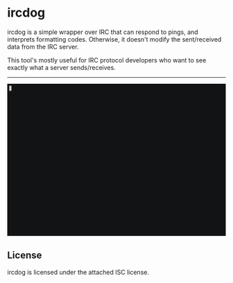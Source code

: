 # ircdog

ircdog is a simple wrapper over IRC that can respond to pings, and interprets formatting codes. Otherwise, it doesn't modify the sent/received data from the IRC server.

This tool's mostly useful for IRC protocol developers who want to see exactly what a server sends/receives.

---

[![Example](docs/example.gif)](https://asciinema.org/a/bqmBrV8aIWDhvQqaxfpJrtj7r)

## License

ircdog is licensed under the attached ISC license.

